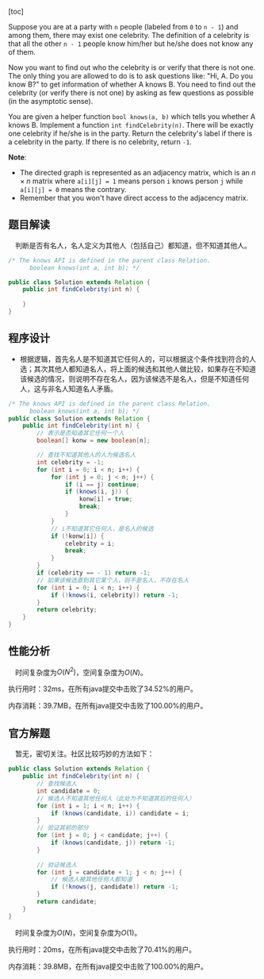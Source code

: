 [toc]

Suppose you are at a party with `n` people (labeled from `0` to `n - 1`) and among them, there may exist one celebrity. The definition of a celebrity is that all the other `n - 1` people know him/her but he/she does not know any of them.

Now you want to find out who the celebrity is or verify that there is not one. The only thing you are allowed to do is to ask questions like: "Hi, A. Do you know B?" to get information of whether A knows B. You need to find out the celebrity (or verify there is not one) by asking as few questions as possible (in the asymptotic sense).

You are given a helper function `bool knows(a, b)` which tells you whether A knows B. Implement a function `int findCelebrity(n)`. There will be exactly one celebrity if he/she is in the party. Return the celebrity's label if there is a celebrity in the party. If there is no celebrity, return `-1`.



**Note**:

* The directed graph is represented as an adjacency matrix, which is an $n \times n$ matrix where `a[i][j] = 1` means person `i` knows person `j` while `a[i][j] = 0` means the contrary.
* Remember that you won't have direct access to the adjacency matrix.

## 题目解读

&emsp;判断是否有名人，名人定义为其他人（包括自己）都知道，但不知道其他人。

```java
/* The knows API is defined in the parent class Relation.
      boolean knows(int a, int b); */

public class Solution extends Relation {
    public int findCelebrity(int n) {
        
    }
}
```

## 程序设计

* 根据逻辑，首先名人是不知道其它任何人的，可以根据这个条件找到符合的人选；其次其他人都知道名人，将上面的候选和其他人做比较，如果存在不知道该候选的情况，则说明不存在名人，因为该候选不是名人，但是不知道任何人，这与非名人知道名人矛盾。

```java
/* The knows API is defined in the parent class Relation.
      boolean knows(int a, int b); */
public class Solution extends Relation {
    public int findCelebrity(int n) {
        // 表示是否知道其它任何一个人
        boolean[] konw = new boolean[n];

        // 查找不知道其他人的人为候选名人
        int celebrity = -1;
        for (int i = 0; i < n; i++) {
            for (int j = 0; j < n; j++) {
                if (i == j) continue;
                if (knows(i, j)) {
                    konw[i] = true;
                    break;
                }
            }
            // i不知道其它任何人，是名人的候选
            if (!konw[i]) {
                celebrity = i;
                break;
            }
        }
        if (celebrity == - 1) return -1;
        // 如果该候选直到其它某个人，则不是名人，不存在名人
        for (int i = 0; i < n; i++) {
            if (!knows(i, celebrity)) return -1;
        }
        return celebrity;
    }
}
```

## 性能分析

&emsp;时间复杂度为$O(N^2)$，空间复杂度为$O(N)$。

执行用时：32ms，在所有java提交中击败了34.52%的用户。

内存消耗：39.7MB，在所有java提交中击败了100.00%的用户。

## 官方解题

&emsp;暂无，密切关注。社区比较巧妙的方法如下：

```java
public class Solution extends Relation {
    public int findCelebrity(int n) {
        // 查找候选人
        int candidate = 0;
        // 候选人不知道其他任何人（此处为不知道其后的任何人）
        for (int i = 1; i < n; i++) {
            if (knows(candidate, i)) candidate = i;
        }
		// 验证其前的部分
        for (int j = 0; j < candidate; j++) {
            if (knows(candidate, j)) return -1;
        }
        
        // 验证候选人
        for (int j = candidate + 1; j < n; j++) {
            // 候选人被其他任何人都知道
            if (!knows(j, candidate)) return -1;
        }
        return candidate;
    }
}
```

&emsp;时间复杂度为$O(N)$，空间复杂度为$O(1)$。

执行用时：20ms，在所有java提交中击败了70.41%的用户。

内存消耗：39.8MB，在所有java提交中击败了100.00%的用户。